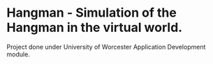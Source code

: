 # Hangman - Simulation of the Hangman in the virtual world.

Project done under University of Worcester Application Development module.
